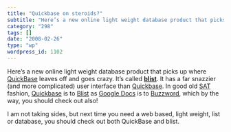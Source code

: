 ```yaml
---
title: "Quickbase on steroids?"
subtitle: "Here’s a new online light weight database product that picks up where [QuickBase](http://www.quickba..."
category: "298"
tags: []
date: "2008-02-26"
type: "wp"
wordpress_id: 1102
---
```

Here’s a new online light weight database product that picks up where [QuickBase](http://www.quickbase.com/p/home.asp) leaves off and goes crazy. It’s called [**blist**](http://www.blist.com). It has a far snazzier (and more complicated) user interface than [Quickbase](http://quickbase.intuit.com).
In good old [SAT](http://www.collegeboard.com/splash/) fashion, [Quickbase](http://quickbase.intuit.com) is to [Blist](http://www.blist.com) as [Google Docs](http://docs.google.com) is to [Buzzword](http://www.buzzword.com), which by the way, you should check out also!

I am not taking sides, but next time you need a web based, light weight, list or database, you should check out both QuickBase and blist.